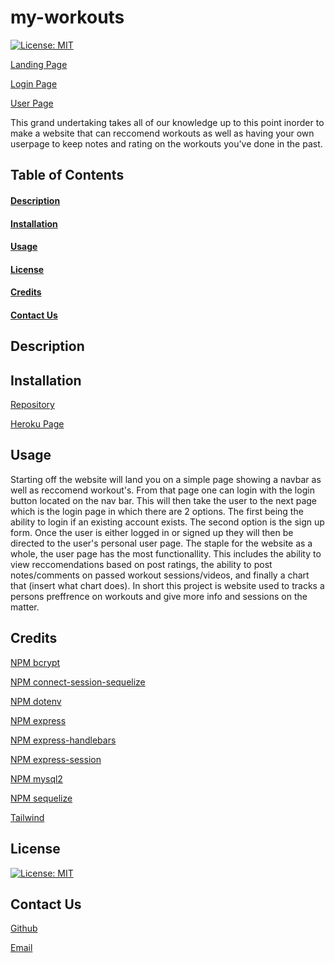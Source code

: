 # my-workouts

[![License: MIT](https://img.shields.io/badge/License-MIT-yellow.svg)](https://opensource.org/licenses/MIT)

[Landing Page](img_link)

[Login Page](img_link)

[User Page](img_link)

This grand undertaking takes all of our knowledge up to this point inorder to make a website that can reccomend workouts as well as having your own userpage to keep notes and rating on the workouts you've done in the past.

## Table of Contents
#### [Description](#description)
#### [Installation](#installation)
#### [Usage](#usage)
#### [License](#license)
#### [Credits](#credits)
#### [Contact Us](#questions)

## Description
<a id='description'></a>



## Installation

[Repository](https://github.com/lindseycarlson23/my-workouts)

<a id='installation'></a>

[Heroku Page](link)

## Usage
<a id='usage'></a>

Starting off the website will land you on a simple page showing a navbar as well as reccomend workout's. From that page one can login with the login button located on the nav bar. This will then take the user to the next page which is the login page in which there are 2 options. The first being the ability to login if an existing account exists. The second option is the sign up form. Once the user is either logged in or signed up they will then be directed to the user's personal user page. The staple for the website as a whole, the user page has the most functionallity. This includes the ability to view reccomendations based on post ratings, the ability to post notes/comments on passed workout sessions/videos, and finally a chart that (insert what chart does). In short this project is website used to tracks a persons preffrence on workouts and give more info and sessions on the matter.

## Credits
  <a id='credits'></a>

[NPM bcrypt](https://www.npmjs.com/package/bcrypt)

[NPM connect-session-sequelize](https://www.npmjs.com/package/connect-session-sequelize)

[NPM dotenv](https://www.npmjs.com/package/dotenv)

[NPM express](https://www.npmjs.com/package/express)

[NPM express-handlebars](https://www.npmjs.com/package/express-handlebars)

[NPM express-session](https://www.npmjs.com/package/node-express-sessions)

[NPM mysql2](https://www.npmjs.com/package/mysql2)

[NPM sequelize](https://www.npmjs.com/package/sequelize)

[Tailwind](https://tailwindcss.com/)

## License
<a id='license'></a>

[![License: MIT](https://img.shields.io/badge/License-MIT-yellow.svg)](https://opensource.org/licenses/MIT)

## Contact Us
<a id='questions'></a>

[Github]()

[Email]()